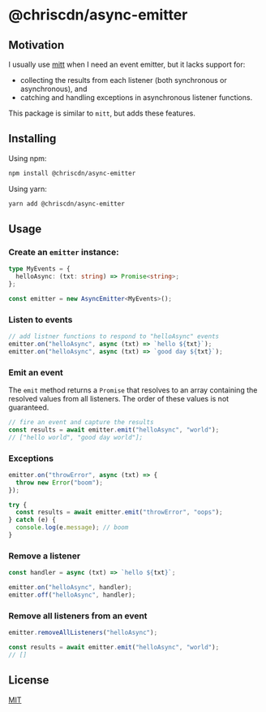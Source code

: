 # @chriscdn/async-emitter

## Motivation

I usually use [mitt](https://www.npmjs.com/package/mitt) when I need an event emitter, but it lacks support for:

- collecting the results from each listener (both synchronous or asynchronous), and
- catching and handling exceptions in asynchronous listener functions.

This package is similar to `mitt`, but adds these features.

## Installing

Using npm:

```bash
npm install @chriscdn/async-emitter
```

Using yarn:

```bash
yarn add @chriscdn/async-emitter
```

## Usage

### Create an `emitter` instance:

```ts
type MyEvents = {
  helloAsync: (txt: string) => Promise<string>;
};

const emitter = new AsyncEmitter<MyEvents>();
```

### Listen to events

```ts
// add listner functions to respond to "helloAsync" events
emitter.on("helloAsync", async (txt) => `hello ${txt}`);
emitter.on("helloAsync", async (txt) => `good day ${txt}`);
```

### Emit an event

The `emit` method returns a `Promise` that resolves to an array containing the resolved values from all listeners. The order of these values is not guaranteed.

```ts
// fire an event and capture the results
const results = await emitter.emit("helloAsync", "world");
// ["hello world", "good day world"];
```

### Exceptions

```ts
emitter.on("throwError", async (txt) => {
  throw new Error("boom");
});

try {
  const results = await emitter.emit("throwError", "oops");
} catch (e) {
  console.log(e.message); // boom
}
```

### Remove a listener

```ts
const handler = async (txt) => `hello ${txt}`;

emitter.on("helloAsync", handler);
emitter.off("helloAsync", handler);
```

### Remove all listeners from an event

```ts
emitter.removeAllListeners("helloAsync");

const results = await emitter.emit("helloAsync", "world");
// []
```

## License

[MIT](LICENSE)
